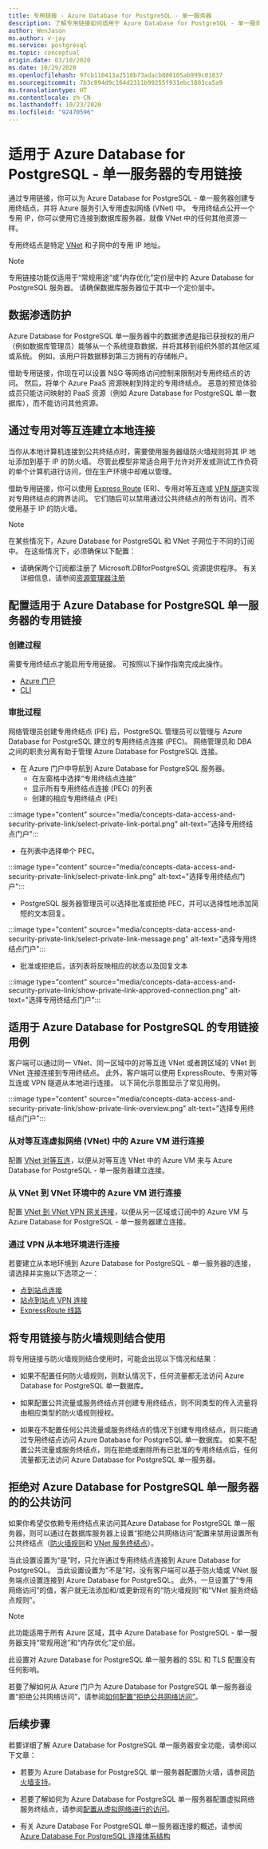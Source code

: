 ```yaml
---
title: 专用链接 - Azure Database for PostgreSQL - 单一服务器
description: 了解专用链接如何适用于 Azure Database for PostgreSQL - 单一服务器。
author: WenJason
ms.author: v-jay
ms.service: postgresql
ms.topic: conceptual
origin.date: 03/10/2020
ms.date: 10/29/2020
ms.openlocfilehash: 97cb110413a2516b73adacb800105ab999c01837
ms.sourcegitcommit: 7b3c894d9c164d2311b99255f931ebc1803ca5a9
ms.translationtype: HT
ms.contentlocale: zh-CN
ms.lasthandoff: 10/23/2020
ms.locfileid: "92470596"
---
```

# <a name="private-link-for-azure-database-for-postgresql-single-server"></a>适用于 Azure Database for PostgreSQL - 单一服务器的专用链接

通过专用链接，你可以为 Azure Database for PostgreSQL - 单一服务器创建专用终结点，并将 Azure 服务引入专用虚拟网络 (VNet) 中。 专用终结点公开一个专用 IP，你可以使用它连接到数据库服务器，就像 VNet 中的任何其他资源一样。

专用终结点是特定 [VNet](/virtual-network/virtual-networks-overview) 和子网中的专用 IP 地址。

> [!NOTE]
> 专用链接功能仅适用于“常规用途”或“内存优化”定价层中的 Azure Database for PostgreSQL 服务器。 请确保数据库服务器位于其中一个定价层中。

## <a name="data-exfiltration-prevention"></a>数据渗透防护

Azure Database for PostgreSQL 单一服务器中的数据渗透是指已获授权的用户（例如数据库管理员）能够从一个系统提取数据，并将其移到组织外部的其他区域或系统。 例如，该用户将数据移到第三方拥有的存储帐户。

借助专用链接，你现在可以设置 NSG 等网络访问控制来限制对专用终结点的访问。 然后，将单个 Azure PaaS 资源映射到特定的专用终结点。 恶意的预览体验成员只能访问映射的 PaaS 资源（例如 Azure Database for PostgreSQL 单一数据库），而不能访问其他资源。

## <a name="on-premises-connectivity-over-private-peering"></a>通过专用对等互连建立本地连接

当你从本地计算机连接到公共终结点时，需要使用服务器级防火墙规则将其 IP 地址添加到基于 IP 的防火墙。 尽管此模型非常适合用于允许对开发或测试工作负荷的单个计算机进行访问，但在生产环境中却难以管理。

借助专用链接，你可以使用 [Express Route](/expressroute/) (ER)、专用对等互连或 [VPN 隧道](/vpn-gateway/)实现对专用终结点的跨界访问。 它们随后可以禁用通过公共终结点的所有访问，而不使用基于 IP 的防火墙。

> [!NOTE]
> 在某些情况下，Azure Database for PostgreSQL 和 VNet 子网位于不同的订阅中。 在这些情况下，必须确保以下配置：
> - 请确保两个订阅都注册了 Microsoft.DBforPostgreSQL 资源提供程序。 有关详细信息，请参阅[资源管理器注册][resource-manager-portal]

## <a name="configure-private-link-for-azure-database-for-postgresql-single-server"></a>配置适用于 Azure Database for PostgreSQL 单一服务器的专用链接

### <a name="creation-process"></a>创建过程

需要专用终结点才能启用专用链接。 可按照以下操作指南完成此操作。

* [Azure 门户](/postgresql/howto-configure-privatelink-portal)
* [CLI](/postgresql/howto-configure-privatelink-cli)

### <a name="approval-process"></a>审批过程
网络管理员创建专用终结点 (PE) 后，PostgreSQL 管理员可以管理与 Azure Database for PostgreSQL 建立的专用终结点连接 (PEC)。 网络管理员和 DBA 之间的职责分离有助于管理 Azure Database for PostgreSQL 连接。 

* 在 Azure 门户中导航到 Azure Database for PostgreSQL 服务器。 
    * 在左窗格中选择“专用终结点连接”
    * 显示所有专用终结点连接 (PEC) 的列表
    * 创建的相应专用终结点 (PE)

:::image type="content" source="media/concepts-data-access-and-security-private-link/select-private-link-portal.png" alt-text="选择专用终结点门户":::

* 在列表中选择单个 PEC。

:::image type="content" source="media/concepts-data-access-and-security-private-link/select-private-link.png" alt-text="选择专用终结点门户":::

* PostgreSQL 服务器管理员可以选择批准或拒绝 PEC，并可以选择性地添加简短的文本回复。

:::image type="content" source="media/concepts-data-access-and-security-private-link/select-private-link-message.png" alt-text="选择专用终结点门户":::

* 批准或拒绝后，该列表将反映相应的状态以及回复文本

:::image type="content" source="media/concepts-data-access-and-security-private-link/show-private-link-approved-connection.png" alt-text="选择专用终结点门户":::

## <a name="use-cases-of-private-link-for-azure-database-for-postgresql"></a>适用于 Azure Database for PostgreSQL 的专用链接用例

客户端可以通过同一 VNet、同一区域中的对等互连 VNet 或者跨区域的 VNet 到 VNet 连接连接到专用终结点。 此外，客户端可以使用 ExpressRoute、专用对等互连或 VPN 隧道从本地进行连接。 以下简化示意图显示了常见用例。

:::image type="content" source="media/concepts-data-access-and-security-private-link/show-private-link-overview.png" alt-text="选择专用终结点门户":::

### <a name="connecting-from-an-azure-vm-in-peered-virtual-network-vnet"></a>从对等互连虚拟网络 (VNet) 中的 Azure VM 进行连接
配置 [VNet 对等互连](/virtual-network/tutorial-connect-virtual-networks-powershell)，以便从对等互连 VNet 中的 Azure VM 来与 Azure Database for PostgreSQL - 单一服务器建立连接。

### <a name="connecting-from-an-azure-vm-in-vnet-to-vnet-environment"></a>从 VNet 到 VNet 环境中的 Azure VM 进行连接
配置 [VNet 到 VNet VPN 网关连接](/vpn-gateway/vpn-gateway-howto-vnet-vnet-resource-manager-portal)，以便从另一区域或订阅中的 Azure VM 与 Azure Database for PostgreSQL - 单一服务器建立连接。

### <a name="connecting-from-an-on-premises-environment-over-vpn"></a>通过 VPN 从本地环境进行连接
若要建立从本地环境到 Azure Database for PostgreSQL - 单一服务器的连接，请选择并实施以下选项之一：

* [点到站点连接](/vpn-gateway/vpn-gateway-howto-point-to-site-rm-ps)
* [站点到站点 VPN 连接](/vpn-gateway/vpn-gateway-create-site-to-site-rm-powershell)
* [ExpressRoute 线路](/expressroute/expressroute-howto-linkvnet-portal-resource-manager)

## <a name="private-link-combined-with-firewall-rules"></a>将专用链接与防火墙规则结合使用

将专用链接与防火墙规则结合使用时，可能会出现以下情况和结果：

* 如果不配置任何防火墙规则，则默认情况下，任何流量都无法访问 Azure Database for PostgreSQL 单一数据库。

* 如果配置公共流量或服务终结点并创建专用终结点，则不同类型的传入流量将由相应类型的防火墙规则授权。

* 如果在不配置任何公共流量或服务终结点的情况下创建专用终结点，则只能通过专用终结点访问 Azure Database for PostgreSQL 单一数据库。 如果不配置公共流量或服务终结点，则在拒绝或删除所有已批准的专用终结点后，任何流量都无法访问 Azure Database for PostgreSQL 单一服务器。

## <a name="deny-public-access-for-azure-database-for-postgresql-single-server"></a>拒绝对 Azure Database for PostgreSQL 单一服务器的的公共访问

如果你希望仅依赖专用终结点来访问其Azure Database for PostgreSQL 单一服务器，则可以通过在数据库服务器上设置“拒绝公共网络访问”配置来禁用设置所有公共终结点（[防火墙规则](concepts-firewall-rules.md)和 [VNet 服务终结点](concepts-data-access-and-security-vnet.md)）。 

当此设置设置为“是”时，只允许通过专用终结点连接到 Azure Database for PostgreSQL。 当此设置设置为“不是”时，没有客户端可以基于防火墙或 VNet 服务端点设置连接到 Azure Database for PostgreSQL。 此外，一旦设置了“专用网络访问”的值，客户就无法添加和/或更新现有的“防火墙规则”和“VNet 服务终结点规则”。

> [!Note]
> 此功能适用于所有 Azure 区域，其中 Azure Database for PostgreSQL - 单一服务器支持“常规用途”和“内存优化”定价层。
>
> 此设置对 Azure Database for PostgreSQL 单一服务器的 SSL 和 TLS 配置没有任何影响。

若要了解如何从 Azure 门户为 Azure Database for PostgreSQL 单一服务器设置“拒绝公共网络访问”，请参阅[如何配置“拒绝公共网络访问”](howto-deny-public-network-access.md)。

## <a name="next-steps"></a>后续步骤

若要详细了解 Azure Database for PostgreSQL 单一服务器安全功能，请参阅以下文章：

* 若要为 Azure Database for PostgreSQL 单一服务器配置防火墙，请参阅[防火墙支持](/postgresql/concepts-firewall-rules)。

* 若要了解如何为 Azure Database for PostgreSQL 单一服务器配置虚拟网络服务终结点，请参阅[配置从虚拟网络进行的访问](/postgresql/concepts-data-access-and-security-vnet)。

* 有关 Azure Database For PostgreSQL 单一服务器连接的概述，请参阅 [Azure Database For PostgreSQL 连接体系结构](/postgresql/concepts-connectivity-architecture)

<!-- Link references, to text, Within this same GitHub repo. -->
[resource-manager-portal]: ../azure-resource-manager/management/resource-providers-and-types.md
